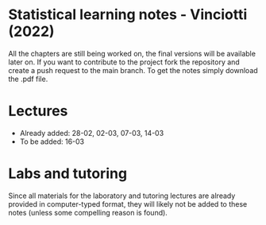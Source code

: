 # Statistical learning notes - Vinciotti (2022)
All the chapters are still being worked on, the final versions will be available later on.
If you want to contribute to the project fork the repository and create a push request to the main branch.
To get the notes simply download the .pdf file.

# Lectures
* Already added: 28-02, 02-03, 07-03, 14-03
* To be added: 16-03

# Labs and tutoring
Since all materials for the laboratory and tutoring lectures are already provided in computer-typed format, they will likely not be added to these notes (unless some compelling reason is found).

